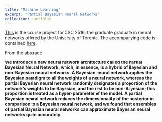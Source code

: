 ```yaml
---
title: "Machine Learning"
excerpt: "Partial Bayesian Neural Networks"
collection: portfolio
---
```


[This](https://github.com/emadzadegan/emadzadegan.github.io/blob/master/files/CSC_2516_Project.pdf) is the course project for CSC 2516, the graduate graduate in neural networks offered by the University of Toronto. The accompanying code is contained [here](https://github.com/emadzadegan/emadzadegan.github.io/blob/master/files/CSC_2516_Project_code.ipynb). 

From the abstract: 

**We introduce a new neural network architecture called the Partial Bayesian Neural
Network, which, in essence, is a hybrid of Bayesian and non-Bayesian neural
networks. A Bayesian neural network applies the Bayesian paradigm to all the
weights of a neural network, whereas the partial Bayesian neural network randomly
designates a proportion of the network’s weights to be Bayesian, and the rest to
be non-Bayesian; this proportion is treated as a hyper-parameter of the model.
A partial Bayesian neural network reduces the dimensionality of the posterior
in comparison to a Bayesian neural network, and we found that ensembles of
partial Bayesian neural networks can approximate Bayesian neural networks quite
accurately.**
